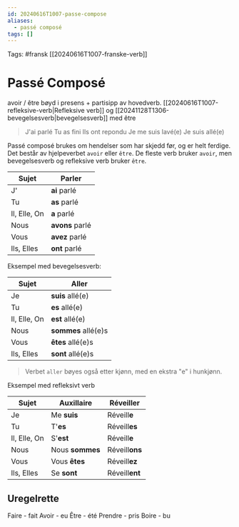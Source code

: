 ```yaml
---
id: 20240616T1007-passe-compose
aliases:
  - passé composé
tags: []
---
```


Tags: #fransk [[20240616T1007-franske-verb]]

# Passé Composé

avoir / être bøyd i presens + partisipp av hovedverb. [[20240616T1007-refleksive-verb|Refleksive verb]] og [[20241128T1306-bevegelsesverb|bevegelsesverb]] med être

> J'ai parlé
> Tu as fini
> Ils ont repondu
> Je me suis lavé(e)
> Je suis allé(e)

Passé composé brukes om hendelser som har skjedd før, og er helt ferdige. Det består av hjelpeverbet `avoir` eller `être`. De fleste verb bruker `avoir`, men bevegelsesverb og refleksive verb bruker `être`.

| Sujet        | Parler          |
| ------------ | --------------- |
| J'           | **ai** parlé    |
| Tu           | **as** parlé    |
| Il, Elle, On | **a** parlé     |
| Nous         | **avons** parlé |
| Vous         | **avez** parlé  |
| Ils, Elles   | **ont** parlé   |

Eksempel med bevegelsesverb:

| Sujet        | Aller               |
| ------------ | ------------------- |
| Je           | **suis** allé(e)    |
| Tu           | **es** allé(e)      |
| Il, Elle, On | **est** allé(e)     |
| Nous         | **sommes** allé(e)s |
| Vous         | **êtes** allé(e)s   |
| Ils, Elles   | **sont** allé(e)s   |

> Verbet `aller` bøyes også etter kjønn, med en ekstra "e" i hunkjønn.

Eksempel med refleksivt verb

| Sujet        | Auxillaire      | Réveill**er**  |
| ------------ | --------------- | -------------- |
| Je           | Me **suis**     | Réveill**e**   |
| Tu           | T'**es**        | Réveill**es**  |
| Il, Elle, On | S'**est**       | Réveill**e**   |
| Nous         | Nous **sommes** | Réveill**ons** |
| Vous         | Vous **êtes**   | Réveill**ez**  |
| Ils, Elles   | Se **sont**     | Réveill**ent** |

## Uregelrette

Faire - fait
Avoir - eu
Être - été
Prendre - pris
Boire - bu
